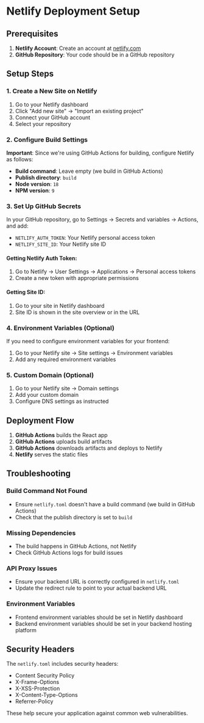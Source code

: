 # Netlify Deployment Setup

## Prerequisites

1. **Netlify Account**: Create an account at [netlify.com](https://netlify.com)
2. **GitHub Repository**: Your code should be in a GitHub repository

## Setup Steps

### 1. Create a New Site on Netlify

1. Go to your Netlify dashboard
2. Click "Add new site" → "Import an existing project"
3. Connect your GitHub account
4. Select your repository

### 2. Configure Build Settings

**Important**: Since we're using GitHub Actions for building, configure Netlify as follows:

- **Build command**: Leave empty (we build in GitHub Actions)
- **Publish directory**: `build`
- **Node version**: `18`
- **NPM version**: `9`

### 3. Set Up GitHub Secrets

In your GitHub repository, go to Settings → Secrets and variables → Actions, and add:

- `NETLIFY_AUTH_TOKEN`: Your Netlify personal access token
- `NETLIFY_SITE_ID`: Your Netlify site ID

#### Getting Netlify Auth Token:
1. Go to Netlify → User Settings → Applications → Personal access tokens
2. Create a new token with appropriate permissions

#### Getting Site ID:
1. Go to your site in Netlify dashboard
2. Site ID is shown in the site overview or in the URL

### 4. Environment Variables (Optional)

If you need to configure environment variables for your frontend:

1. Go to your Netlify site → Site settings → Environment variables
2. Add any required environment variables

### 5. Custom Domain (Optional)

1. Go to your Netlify site → Domain settings
2. Add your custom domain
3. Configure DNS settings as instructed

## Deployment Flow

1. **GitHub Actions** builds the React app
2. **GitHub Actions** uploads build artifacts
3. **GitHub Actions** downloads artifacts and deploys to Netlify
4. **Netlify** serves the static files

## Troubleshooting

### Build Command Not Found
- Ensure `netlify.toml` doesn't have a build command (we build in GitHub Actions)
- Check that the publish directory is set to `build`

### Missing Dependencies
- The build happens in GitHub Actions, not Netlify
- Check GitHub Actions logs for build issues

### API Proxy Issues
- Ensure your backend URL is correctly configured in `netlify.toml`
- Update the redirect rule to point to your actual backend URL

### Environment Variables
- Frontend environment variables should be set in Netlify dashboard
- Backend environment variables should be set in your backend hosting platform

## Security Headers

The `netlify.toml` includes security headers:
- Content Security Policy
- X-Frame-Options
- X-XSS-Protection
- X-Content-Type-Options
- Referrer-Policy

These help secure your application against common web vulnerabilities.
